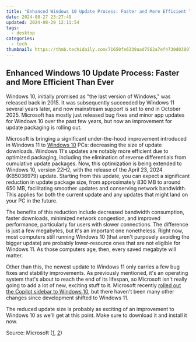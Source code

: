 ```yaml
---
title: "Enhanced Windows 10 Update Process: Faster and More Efficient Than Ever"
date: 2024-08-27 23:27:49
updated: 2024-08-29 12:11:54
tags:
  - desktop
categories:
  - tech
thumbnail: https://thmb.techidaily.com/71650fe6339aad7562a7ef4730d038972f077e65bec2cbda43e5ae4d18379e11.jpg
---
```


## Enhanced Windows 10 Update Process: Faster and More Efficient Than Ever

Windows 10, initially promised as "the last version of Windows," was released back in 2015\. It was subsequently succeeded by Windows 11 several years later, and now mainstream support is set to end in October 2025\. Microsoft has mostly just released bug fixes and minor app updates for Windows 10 over the past few years, but now an improvement for update packaging is rolling out.

 Microsoft is bringing a significant under-the-hood improvement introduced in Windows 11 to [Windows 10](https://hardware-tips.techidaily.com/unlocking-innovations-in-computers-and-electronics-on-toms-hardware/) PCs: decreasing the size of update downloads. Windows 11's updates are notably more efficient due to optimized packaging, including the elimination of reverse differentials from cumulative update packages. Now, this optimization is being extended to Windows 10, version 22H2, with the release of the April 23, 2024 (KB5036979) update. Starting from this update, you can expect a significant reduction in update package size, from approximately 830 MB to around 650 MB, facilitating smoother updates and conserving network bandwidth. This applies for both the current update and any updates that might land on your PC in the future.

 The benefits of this reduction include decreased bandwidth consumption, faster downloads, minimized network congestion, and improved performance, particularly for users with slower connections. The difference is just a few megabytes, but it's an important one nonetheless. Right now, most computers still running Windows 10 (that aren't purposely avoiding the bigger update) are probably lower-resource ones that are not eligible for Windows 11\. As those computers age, then, every saved megabyte will matter.

 Other than this, the newest update to Windows 11 only carries a few bug fixes and stability improvements. As previously mentioned, it's an operating system that's about to reach the end of its lifespan, so Microsoft isn't really going to add a lot of new, exciting stuff to it. Microsoft recently [rolled out the Copilot sidebar to Windows 10](https://fox-friendly.techidaily.com/updated-2024-approved-the-definitive-guide-to-captivating-podcast-covers/), but there haven't been many other changes since development shifted to Windows 11.

 The reduced update size is probably as exciting of an improvement to Windows 10 as we'll get at this point. Make sure to download it and install it now.

 Source: Microsoft ([1](https://techcommunity.microsoft.com/t5/windows-it-pro-blog/reducing-windows-10-version-22h2-monthly-lcu-package-size/ba-p/4121755), [2](https://support.microsoft.com/en-us/topic/april-23-2024-kb5036979-os-build-19045-4355-preview-b99f7f72-e1bc-4d66-b7b4-fe2c5c9661df))

<ins class="adsbygoogle"
     style="display:block"
     data-ad-format="autorelaxed"
     data-ad-client="ca-pub-7571918770474297"
     data-ad-slot="1223367746"></ins>



<ins class="adsbygoogle"
     style="display:block"
     data-ad-client="ca-pub-7571918770474297"
     data-ad-slot="8358498916"
     data-ad-format="auto"
     data-full-width-responsive="true"></ins>
